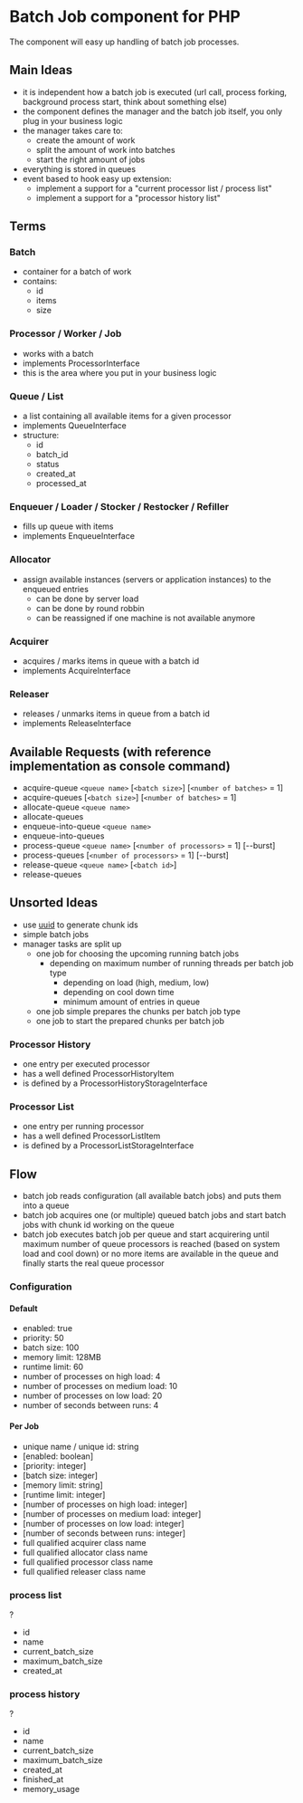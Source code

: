 # Batch Job component for PHP

The component will easy up handling of batch job processes.

## Main Ideas

* it is independent how a batch job is executed (url call, process forking, background process start, think about something else)
* the component defines the manager and the batch job itself, you only plug in your business logic
* the manager takes care to:
    * create the amount of work
    * split the amount of work into batches
    * start the right amount of jobs
* everything is stored in queues
* event based to hook easy up extension:
    * implement a support for a "current processor list / process list"
    * implement a support for a "processor history list"

## Terms

### Batch

* container for a batch of work
* contains:
    * id
    * items
    * size

### Processor / Worker / Job

* works with a batch
* implements ProcessorInterface
* this is the area where you put in your business logic

### Queue / List

* a list containing all available items for a given processor
* implements QueueInterface
* structure:
    * id
    * batch_id
    * status
    * created_at
    * processed_at

### Enqueuer / Loader / Stocker / Restocker / Refiller

* fills up queue with items
* implements EnqueueInterface

### Allocator

* assign available instances (servers or application instances) to the enqueued entries
    * can be done by server load
    * can be done by round robbin
    * can be reassigned if one machine is not available anymore

### Acquirer

* acquires / marks items in queue with a batch id
* implements AcquireInterface

### Releaser

* releases / unmarks items in queue from a batch id
* implements ReleaseInterface

## Available Requests (with reference implementation as console command)

* acquire-queue `<queue name>` [`<batch size>`] [`<number of batches>` = 1]
* acquire-queues [`<batch size>`] [`<number of batches>` = 1]
* allocate-queue `<queue name>`
* allocate-queues
* enqueue-into-queue `<queue name>`
* enqueue-into-queues
* process-queue `<queue name>` [`<number of processors>` = 1] [--burst]
* process-queues [`<number of processors>` = 1] [--burst]
* release-queue `<queue name>` [`<batch id>`]
* release-queues

## Unsorted Ideas

* use [uuid](https://packagist.org/packages/rhumsaa/uuid) to generate chunk ids
* simple batch jobs
* manager tasks are split up
    * one job for choosing the upcoming running batch jobs
        * depending on maximum number of running threads per batch job type
            * depending on load (high, medium, low)
            * depending on cool down time
            * minimum amount of entries in queue
    * one job simple prepares the chunks per batch job type
    * one job to start the prepared chunks per batch job

### Processor History

* one entry per executed processor
* has a well defined ProcessorHistoryItem
* is defined by a ProcessorHistoryStorageInterface

### Processor List

* one entry per running processor
* has a well defined ProcessorListItem
* is defined by a ProcessorListStorageInterface

## Flow

* batch job reads configuration (all available batch jobs) and puts them into a queue
* batch job acquires one (or multiple) queued batch jobs and start batch jobs with chunk id working on the queue
* batch job executes batch job per queue and start acquirering until maximum number of queue processors is reached (based on system load and cool down) or no more items are available in the queue and finally starts the real queue processor

### Configuration

#### Default

* enabled: true
* priority: 50
* batch size: 100
* memory limit: 128MB
* runtime limit: 60
* number of processes on high load: 4
* number of processes on medium load: 10
* number of processes on low load: 20
* number of seconds between runs: 4


#### Per Job

* unique name / unique id: string
* [enabled: boolean]
* [priority: integer]
* [batch size: integer]
* [memory limit: string]
* [runtime limit: integer]
* [number of processes on high load: integer]
* [number of processes on medium load: integer]
* [number of processes on low load: integer]
* [number of seconds between runs: integer]
* full qualified acquirer class name
* full qualified allocator class name
* full qualified processor class name
* full qualified releaser class name

### process list

?
* id
* name
* current_batch_size
* maximum_batch_size
* created_at

### process history

?
* id
* name
* current_batch_size
* maximum_batch_size
* created_at
* finished_at
* memory_usage
